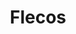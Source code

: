 ---
title: Flecos
date: 
draft: false

# descripcion
description : Argo colgante de plata

materials: Plata 925

color: Plateado

dimensions: 4cm

code: 01-01-0313

type: "Aros"

categories: []

# Images
# first image will be shown in the product page
images:
  # - image: "images/path_to_image"
  # La ubicacion de las imagenes es imagenes/Aros/Aros.Colgantes/01-01-0313-flecos
  - image: "./images/aros/colgantes/01-01-0313-flecos_a.JPG"
  - image: "./images/aros/colgantes/01-01-0313-flecos_b.JPG"
---